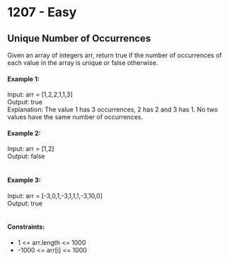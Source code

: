 # 1207 - Easy
## Unique Number of Occurrences
Given an array of integers arr, return true if the number of occurrences of each value in the array is unique or false otherwise.

#### Example 1:<br/>
Input: arr = [1,2,2,1,1,3]<br/>
Output: true<br/>
Explanation: The value 1 has 3 occurrences, 2 has 2 and 3 has 1. No two values have the same number of occurrences.

#### Example 2:<br/>
Input: arr = [1,2]<br/>
Output: false<br/>
<br/>

#### Example 3:<br/>
Input: arr = [-3,0,1,-3,1,1,1,-3,10,0]<br/>
Output: true<br/>
<br/>

#### Constraints:

- 1 <= arr.length <= 1000
- -1000 <= arr[i] <= 1000